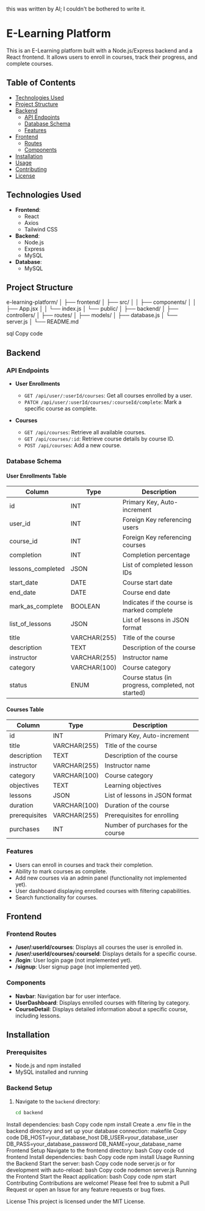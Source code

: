 this was written by AI; I couldn't be bothered to write it.

# E-Learning Platform

This is an E-Learning platform built with a Node.js/Express backend and a React frontend. It allows users to enroll in courses, track their progress, and complete courses.

## Table of Contents

- [Technologies Used](#technologies-used)
- [Project Structure](#project-structure)
- [Backend](#backend)
  - [API Endpoints](#api-endpoints)
  - [Database Schema](#database-schema)
  - [Features](#features)
- [Frontend](#frontend)
  - [Routes](#frontend-routes)
  - [Components](#frontend-components)
- [Installation](#installation)
- [Usage](#usage)
- [Contributing](#contributing)
- [License](#license)

## Technologies Used

- **Frontend**: 
  - React
  - Axios
  - Tailwind CSS
- **Backend**: 
  - Node.js
  - Express
  - MySQL
- **Database**: 
  - MySQL

## Project Structure

e-learning-platform/ │ ├── frontend/ │ ├── src/ │ │ ├── components/ │ │ ├── App.jsx │ │ └── index.js │ └── public/ │ ├── backend/ │ ├── controllers/ │ ├── routes/ │ ├── models/ │ ├── database.js │ └── server.js │ └── README.md

sql
Copy code

## Backend

### API Endpoints

- **User Enrollments**
  - `GET /api/user/:userId/courses`: Get all courses enrolled by a user.
  - `PATCH /api/user/:userId/courses/:courseId/complete`: Mark a specific course as complete.

- **Courses**
  - `GET /api/courses`: Retrieve all available courses.
  - `GET /api/courses/:id`: Retrieve course details by course ID.
  - `POST /api/courses`: Add a new course.
  
### Database Schema

#### User Enrollments Table

| Column            | Type         | Description                              |
|-------------------|--------------|------------------------------------------|
| id                | INT          | Primary Key, Auto-increment              |
| user_id           | INT          | Foreign Key referencing users            |
| course_id         | INT          | Foreign Key referencing courses          |
| completion        | INT          | Completion percentage                    |
| lessons_completed  | JSON         | List of completed lesson IDs             |
| start_date        | DATE         | Course start date                        |
| end_date          | DATE         | Course end date                          |
| mark_as_complete  | BOOLEAN      | Indicates if the course is marked complete |
| list_of_lessons   | JSON         | List of lessons in JSON format           |
| title             | VARCHAR(255) | Title of the course                      |
| description       | TEXT         | Description of the course                |
| instructor        | VARCHAR(255) | Instructor name                          |
| category          | VARCHAR(100) | Course category                          |
| status            | ENUM         | Course status (in progress, completed, not started) |

#### Courses Table

| Column            | Type         | Description                              |
|-------------------|--------------|------------------------------------------|
| id                | INT          | Primary Key, Auto-increment              |
| title             | VARCHAR(255) | Title of the course                      |
| description       | TEXT         | Description of the course                |
| instructor        | VARCHAR(255) | Instructor name                          |
| category          | VARCHAR(100) | Course category                          |
| objectives        | TEXT         | Learning objectives                       |
| lessons           | JSON         | List of lessons in JSON format           |
| duration          | VARCHAR(100) | Duration of the course                   |
| prerequisites     | VARCHAR(255) | Prerequisites for enrolling              |
| purchases         | INT          | Number of purchases for the course       |

### Features
- Users can enroll in courses and track their completion.
- Ability to mark courses as complete.
- Add new courses via an admin panel (functionality not implemented yet).
- User dashboard displaying enrolled courses with filtering capabilities.
- Search functionality for courses.

## Frontend

### Frontend Routes

- **/user/:userId/courses**: Displays all courses the user is enrolled in.
- **/user/:userId/courses/:courseId**: Displays details for a specific course.
- **/login**: User login page (not implemented yet).
- **/signup**: User signup page (not implemented yet).

### Components

- **Navbar**: Navigation bar for user interface.
- **UserDashboard**: Displays enrolled courses with filtering by category.
- **CourseDetail**: Displays detailed information about a specific course, including lessons.

## Installation

### Prerequisites
- Node.js and npm installed
- MySQL installed and running

### Backend Setup
1. Navigate to the `backend` directory:
   ```bash
   cd backend
Install dependencies:
bash
Copy code
npm install
Create a .env file in the backend directory and set up your database connection:
makefile
Copy code
DB_HOST=your_database_host
DB_USER=your_database_user
DB_PASS=your_database_password
DB_NAME=your_database_name
Frontend Setup
Navigate to the frontend directory:
bash
Copy code
cd frontend
Install dependencies:
bash
Copy code
npm install
Usage
Running the Backend
Start the server:
bash
Copy code
node server.js
or for development with auto-reload:
bash
Copy code
nodemon server.js
Running the Frontend
Start the React application:
bash
Copy code
npm start
Contributing
Contributions are welcome! Please feel free to submit a Pull Request or open an Issue for any feature requests or bug fixes.

License
This project is licensed under the MIT License.
